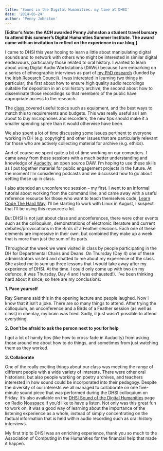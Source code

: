 ```yaml
---
title: 'Sound in the Digital Humanities: my time at DHSI'
date: '2014-06-24'
author: 'Penny Johnston'
---
```

**\[Editor’s Note: the ACH awarded Penny Johnston a student travel bursary to attend this summer’s Digital Humanities Summer Institute. The award came with an invitation to reflect on the experience in our blog.\]**

I came to DHSI this year hoping to learn a little about manipulating digital sounds and to network with others who might be interested in similar digital endeavours, particularly those related to oral history. I wanted to learn about using Digital Audio Workstations (DAWs) because I am embarking on a series of ethnographic interviews as part of [my PhD research](http://localvoicescork.wordpress.com/about-my-research/ "About my research") (funded by the [Irish Research Council](http://www.research.ie/ "Irish Research Council")). I was interested in learning two things in particular; the first about how to ensure high quality audio recordings suitable for deposition in an oral history archive, the second about how to disseminate those recordings so that members of the public have appropriate access to the research.

The [class ](http://dhsi.org/content/2014Curriculum/15.%20The%20Sound%20of%20Digital%20Humanities%202014.pdf "Sound of the Digital Humanities course handbook")covered useful topics such as equipment, and the best ways to match this to requirements and budgets. This was really useful as I am about to buy microphones and recorders; the new tips should make it a smaller spending spree than it would otherwise have been.

We also spent a lot of time discussing some issues pertinent to everyone working in DH (e.g. copyright) and other issues that are particularly relevant for those who are actively collecting material for archive (e.g. ethics).

And of course we spent quite a bit of time working on our computers. I came away from these sessions with a much better understanding and knowledge of [Audacity](http://audacity.sourceforge.net/ "Audacity homepage"), an open source DAW. I’m hoping to use these skills as I put together material for public engagement projects in the future. At the moment I’m considering podcasts and we discussed how to go about setting these up in class.

I also attended an unconference session – my first. I went to an informal tutorial about working from the command line, and came away with a useful reference resource for those who want to teach themselves code, [Learn Code The Hard Way](http://learncodethehardway.org/ "Learn Code The Hard Way"). I’ll be starting to work with Linux in August, I suspect that I’ll be using this resource a lot.

But DHSI is not just about class and unconferences, there were other events such as the colloquium, demonstrations of electronic literature and current debates/provocations in the Birds of a Feather sessions. Each one of these elements are impressive in their own, but combined they make up a week that is more than just the sum of its parts.

Throughout the week we were visited in class by people participating in the DH for Departmental Chairs and Deans. On Thursday (Day 4) one of these administrators visited and chatted to me about my experience of the class. She asked me to sum up three lessons that I would take away after my experience of DHSI. At the time. I could only come up with two (in my defence, it was Thursday, Day 4 and I was exhausted!). I’ve been thinking hard about it since, so here are my conclusions:

**1. Pace yourself**

Ray Siemens said this in the opening lecture and people laughed. Now I know that it isn’t a joke. There are so many things to attend. After trying the colloquium, an unconference and a Birds of a Feather session (as well as class) in one day, my brain was fried. Sadly, it just wasn’t possible to attend everything.

**2. Don’t be afraid to ask the person next to you for help**

I got a lot of handy tips (like how to cross-fade in Audacity) from asking those around me about how to do things, and sometimes from just watching them as they worked.

**3. Collaborate**

One of the really exciting things about our class was meeting the range of different people with a wide variety of interests. There were other oral historians, but also people working on poetry archives, and teachers interested in how sound could be incorporated into their pedagogy. Despite the diversity of our interests we all managed to collaborate on one five-minute sound piece that was performed during the DHSI colloquium on Friday. It’s also available on the [DHSI Sound of the Digital Humanities](http://www.radionouspace.net/projects-dhsi.html "DHSI Sound of the Digital Humanities sound collage") page on [Radio Nouspace](http://www.radionouspace.net/index.html "Radionouspace") if you’d like to have a listen. Not only was this great fun to work on, it was a good way of learning about the importance of the listening experience as a whole, instead of simply concentrating on the factual information that is held within audio recording such as oral history interviews.

My first trip to DHSI was an enriching experience, thank you so much to the Association of Computing in the Humanities for the financial help that made it happen.
